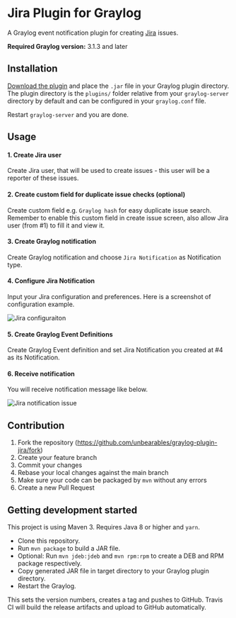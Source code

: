 # Jira Plugin for Graylog

A Graylog event notification plugin for creating [Jira](https://www.atlassian.com/software/jira) issues.

**Required Graylog version:** 3.1.3 and later

Installation
------------

[Download the plugin](https://github.com/unbearables/graylog-plugin-jira/releases)
and place the `.jar` file in your Graylog plugin directory. The plugin directory
is the `plugins/` folder relative from your `graylog-server` directory by default
and can be configured in your `graylog.conf` file.

Restart `graylog-server` and you are done.

Usage
-----

#### 1. Create Jira user
Create Jira user, that will be used to create issues - this user will be a reporter of these issues.

#### 2. Create custom field for duplicate issue checks (optional)
Create custom field e.g. `Graylog hash` for easy duplicate issue search. Remember to enable this custom field in create issue screen, also allow Jira user (from #1) to fill it and view it.

#### 3. Create Graylog notification
Create Graylog notification and choose `Jira Notification` as Notification type.

#### 4. Configure Jira Notification
Input your Jira configuration and preferences. Here is a screenshot of configuration example.

![Jira configuraiton](https://github.com/unbearables/graylog-plugin-jira/blob/main/img/configuration.png)

#### 5. Create Graylog Event Definitions
Create Graylog Event definition and set Jira Notification you created at #4 as its Notification.

#### 6. Receive notification
You will receive notification message like below.

![Jira notification issue](https://github.com/unbearables/graylog-plugin-jira/blob/main/img/issue.png)

Contribution
------------

1. Fork the repository (https://github.com/unbearables/graylog-plugin-jira/fork)
2. Create your feature branch
3. Commit your changes
4. Rebase your local changes against the main branch
5. Make sure your code can be packaged by `mvn` without any errors
6. Create a new Pull Request

Getting development started
---------------------------

This project is using Maven 3. Requires Java 8 or higher and `yarn`.

* Clone this repository.
* Run `mvn package` to build a JAR file.
* Optional: Run `mvn jdeb:jdeb` and `mvn rpm:rpm` to create a DEB and RPM package respectively.
* Copy generated JAR file in target directory to your Graylog plugin directory.
* Restart the Graylog.

This sets the version numbers, creates a tag and pushes to GitHub. Travis CI will build the release artifacts and upload to GitHub automatically.
